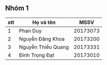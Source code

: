 ## Nhóm 1

| stt | Họ và tên             | MSSV     |
| --- | --------------------- | -------- |
| 1   | Phan Duy       		  | 20173073 |
| 2   | Nguyễn Đăng Khoa      | 20173200 |
| 3   | Nguyễn Thiều Quang    | 20173331 |
| 4   | Đinh Trọng Đạt        | 20173010 |
